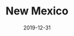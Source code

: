 ---
layout: location-page
date: 2019-12-31
tags:
  - new-mexico
title: New Mexico
stateAbbr: NM
url: "https://www.newmexico.gov/"
urlTitle: "newmexico.gov"
---